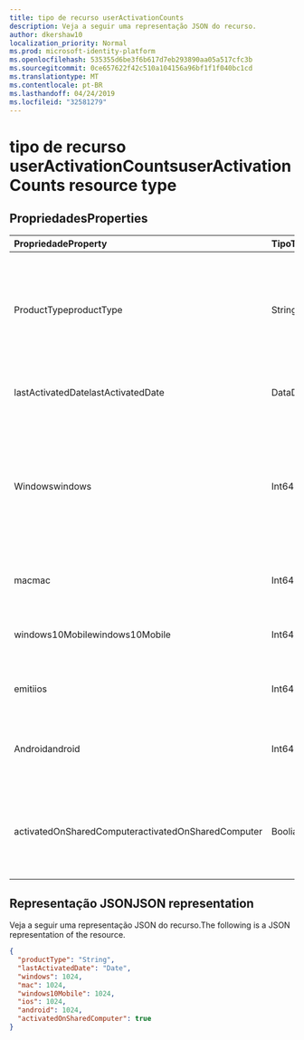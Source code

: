 ```yaml
---
title: tipo de recurso userActivationCounts
description: Veja a seguir uma representação JSON do recurso.
author: dkershaw10
localization_priority: Normal
ms.prod: microsoft-identity-platform
ms.openlocfilehash: 535355d6be3f6b617d7eb293890aa05a517cfc3b
ms.sourcegitcommit: 0ce657622f42c510a104156a96bf1f1f040bc1cd
ms.translationtype: MT
ms.contentlocale: pt-BR
ms.lasthandoff: 04/24/2019
ms.locfileid: "32581279"
---
```

# <a name="useractivationcounts-resource-type"></a><span data-ttu-id="e1eda-103">tipo de recurso userActivationCounts</span><span class="sxs-lookup"><span data-stu-id="e1eda-103">userActivationCounts resource type</span></span>

## <a name="properties"></a><span data-ttu-id="e1eda-104">Propriedades</span><span class="sxs-lookup"><span data-stu-id="e1eda-104">Properties</span></span>

| <span data-ttu-id="e1eda-105">Propriedade</span><span class="sxs-lookup"><span data-stu-id="e1eda-105">Property</span></span>          | <span data-ttu-id="e1eda-106">Tipo</span><span class="sxs-lookup"><span data-stu-id="e1eda-106">Type</span></span>   | <span data-ttu-id="e1eda-107">Descrição</span><span class="sxs-lookup"><span data-stu-id="e1eda-107">Description</span></span>                              |
| :---------------- | :----- | ---------------------------------------- |
| <span data-ttu-id="e1eda-108">ProductType</span><span class="sxs-lookup"><span data-stu-id="e1eda-108">productType</span></span>       | <span data-ttu-id="e1eda-109">String</span><span class="sxs-lookup"><span data-stu-id="e1eda-109">String</span></span> | <span data-ttu-id="e1eda-110">O tipo de produto, como "Office 365 proPlus", "Project Client" ou "Visio Pro for Office 365".</span><span class="sxs-lookup"><span data-stu-id="e1eda-110">The product type, such as "Office 365 ProPlus", "Project Client", or "Visio Pro for Office 365".</span></span> |
| <span data-ttu-id="e1eda-111">lastActivatedDate</span><span class="sxs-lookup"><span data-stu-id="e1eda-111">lastActivatedDate</span></span> | <span data-ttu-id="e1eda-112">Data</span><span class="sxs-lookup"><span data-stu-id="e1eda-112">Date</span></span>   | <span data-ttu-id="e1eda-113">A data da ativação mais recente.</span><span class="sxs-lookup"><span data-stu-id="e1eda-113">The date of the latest activation.</span></span>       |
| <span data-ttu-id="e1eda-114">Windows</span><span class="sxs-lookup"><span data-stu-id="e1eda-114">windows</span></span>           | <span data-ttu-id="e1eda-115">Int64</span><span class="sxs-lookup"><span data-stu-id="e1eda-115">Int64</span></span>  | <span data-ttu-id="e1eda-116">A contagem de ativação no Windows.</span><span class="sxs-lookup"><span data-stu-id="e1eda-116">The activation count on Windows.</span></span> <span data-ttu-id="e1eda-117">Esse número inclui todas as ativações em qualquer computador Windows.</span><span class="sxs-lookup"><span data-stu-id="e1eda-117">This number includes every activation on any Windows computer.</span></span> |
| <span data-ttu-id="e1eda-118">mac</span><span class="sxs-lookup"><span data-stu-id="e1eda-118">mac</span></span>               | <span data-ttu-id="e1eda-119">Int64</span><span class="sxs-lookup"><span data-stu-id="e1eda-119">Int64</span></span>  | <span data-ttu-id="e1eda-120">A contagem de ativação no Mac OS.</span><span class="sxs-lookup"><span data-stu-id="e1eda-120">The activation count on Mac OS.</span></span>          |
| <span data-ttu-id="e1eda-121">windows10Mobile</span><span class="sxs-lookup"><span data-stu-id="e1eda-121">windows10Mobile</span></span>   | <span data-ttu-id="e1eda-122">Int64</span><span class="sxs-lookup"><span data-stu-id="e1eda-122">Int64</span></span>  | <span data-ttu-id="e1eda-123">A contagem de ativação no Windows 10 Mobile.</span><span class="sxs-lookup"><span data-stu-id="e1eda-123">The activation count on Windows 10 mobile.</span></span> |
| <span data-ttu-id="e1eda-124">emiti</span><span class="sxs-lookup"><span data-stu-id="e1eda-124">ios</span></span>               | <span data-ttu-id="e1eda-125">Int64</span><span class="sxs-lookup"><span data-stu-id="e1eda-125">Int64</span></span>  | <span data-ttu-id="e1eda-126">A contagem de ativação no iOS.</span><span class="sxs-lookup"><span data-stu-id="e1eda-126">The activation count on iOS.</span></span>             |
| <span data-ttu-id="e1eda-127">Android</span><span class="sxs-lookup"><span data-stu-id="e1eda-127">android</span></span>           | <span data-ttu-id="e1eda-128">Int64</span><span class="sxs-lookup"><span data-stu-id="e1eda-128">Int64</span></span>  | <span data-ttu-id="e1eda-129">A contagem de ativação em um dispositivo Android.</span><span class="sxs-lookup"><span data-stu-id="e1eda-129">The activation count on an Android device.</span></span>  |
| <span data-ttu-id="e1eda-130">activatedOnSharedComputer</span><span class="sxs-lookup"><span data-stu-id="e1eda-130">activatedOnSharedComputer</span></span>   | <span data-ttu-id="e1eda-131">Booliano</span><span class="sxs-lookup"><span data-stu-id="e1eda-131">Boolean</span></span> | <span data-ttu-id="e1eda-132">True se o usuário usou o produto em um computador compartilhado antes.</span><span class="sxs-lookup"><span data-stu-id="e1eda-132">True if the user used the product on a shared computer before.</span></span> |

## <a name="json-representation"></a><span data-ttu-id="e1eda-133">Representação JSON</span><span class="sxs-lookup"><span data-stu-id="e1eda-133">JSON representation</span></span>

<span data-ttu-id="e1eda-134">Veja a seguir uma representação JSON do recurso.</span><span class="sxs-lookup"><span data-stu-id="e1eda-134">The following is a JSON representation of the resource.</span></span>

<!-- {
  "blockType": "resource",
  "@odata.type": "microsoft.graph.userActivationCounts"
} -->

```json
{
  "productType": "String", 
  "lastActivatedDate": "Date", 
  "windows": 1024, 
  "mac": 1024, 
  "windows10Mobile": 1024, 
  "ios": 1024, 
  "android": 1024,
  "activatedOnSharedComputer": true 
}
```
